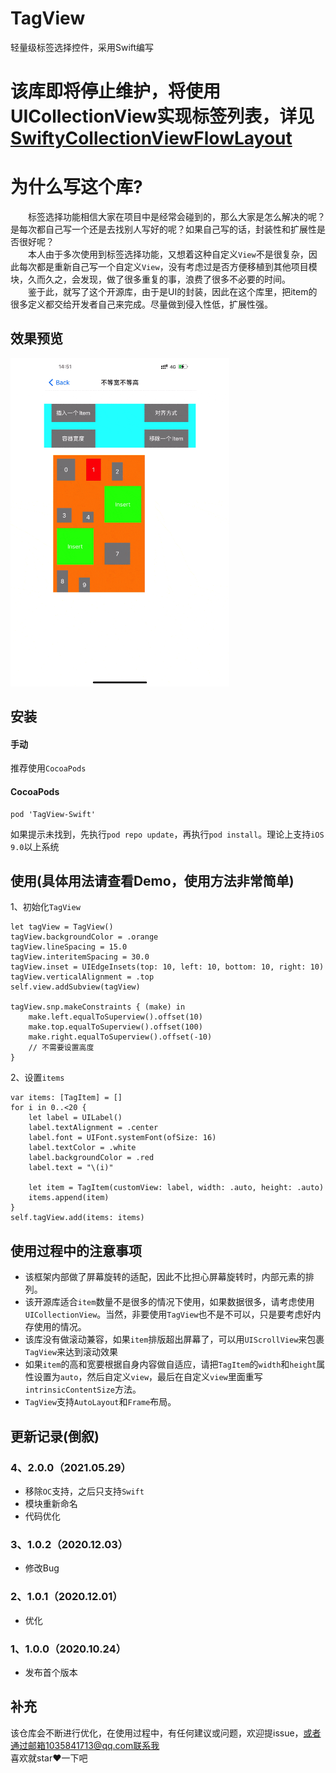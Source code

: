 # TagView
轻量级标签选择控件，采用Swift编写

# 该库即将停止维护，将使用UICollectionView实现标签列表，详见[SwiftyCollectionViewFlowLayout]()

# 为什么写这个库?
&emsp;&emsp;标签选择功能相信大家在项目中是经常会碰到的，那么大家是怎么解决的呢？是每次都自己写一个还是去找别人写好的呢？如果自己写的话，封装性和扩展性是否很好呢？<br/>
&emsp;&emsp;本人由于多次使用到标签选择功能，又想着这种自定义`View`不是很复杂，因此每次都是重新自己写一个自定义`View`，没有考虑过是否方便移植到其他项目模块，久而久之，会发现，做了很多重复的事，浪费了很多不必要的时间。<br/>
&emsp;&emsp;鉴于此，就写了这个开源库，由于是UI的封装，因此在这个库里，把item的很多定义都交给开发者自己来完成。尽量做到侵入性低，扩展性强。<br/>

## 效果预览
<img src="GIF/example.gif" width="350">

## 安装
#### 手动
推荐使用`CocoaPods`

#### CocoaPods

```
pod 'TagView-Swift'
```
如果提示未找到，先执行`pod repo update`，再执行`pod install`。理论上支持`iOS 9.0`以上系统

## 使用(具体用法请查看Demo，使用方法非常简单)
1、初始化`TagView`
```
let tagView = TagView()
tagView.backgroundColor = .orange
tagView.lineSpacing = 15.0
tagView.interitemSpacing = 30.0
tagView.inset = UIEdgeInsets(top: 10, left: 10, bottom: 10, right: 10)
tagView.verticalAlignment = .top
self.view.addSubview(tagView)

tagView.snp.makeConstraints { (make) in
    make.left.equalToSuperview().offset(10)
    make.top.equalToSuperview().offset(100)
    make.right.equalToSuperview().offset(-10)
    // 不需要设置高度
}
```
2、设置`items`
```
var items: [TagItem] = []
for i in 0..<20 {
    let label = UILabel()
    label.textAlignment = .center
    label.font = UIFont.systemFont(ofSize: 16)
    label.textColor = .white
    label.backgroundColor = .red
    label.text = "\(i)"
    
    let item = TagItem(customView: label, width: .auto, height: .auto)
    items.append(item)
}
self.tagView.add(items: items)

```
## 使用过程中的注意事项
- 该框架内部做了屏幕旋转的适配，因此不比担心屏幕旋转时，内部元素的排列。
- 该开源库适合`item`数量不是很多的情况下使用，如果数据很多，请考虑使用`UICollectionView`。当然，非要使用`TagView`也不是不可以，只是要考虑好内存使用的情况。
- 该库没有做滚动兼容，如果`item`排版超出屏幕了，可以用`UIScrollView`来包裹`TagView`来达到滚动效果
- 如果`item`的高和宽要根据自身内容做自适应，请把`TagItem`的`width`和`height`属性设置为`auto`，然后自定义`view`，最后在自定义`view`里面重写`intrinsicContentSize`方法。
- `TagView`支持`AutoLayout`和`Frame`布局。

## 更新记录(倒叙)
### 4、2.0.0（2021.05.29）
- 移除`OC`支持，之后只支持`Swift`
- 模块重新命名
- 代码优化

### 3、1.0.2（2020.12.03）
- 修改Bug

### 2、1.0.1（2020.12.01）
- 优化

### 1、1.0.0（2020.10.24）
- 发布首个版本

## 补充
该仓库会不断进行优化，在使用过程中，有任何建议或问题，欢迎提issue，或者通过邮箱1035841713@qq.com联系我<br>
喜欢就star❤️一下吧
